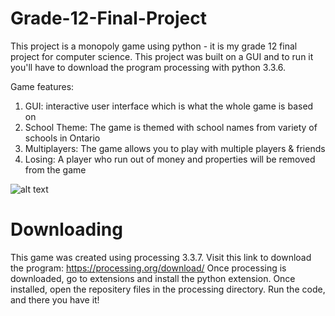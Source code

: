 # Grade-12-Final-Project
This project is a monopoly game using python - it is my grade 12 final project for computer science. This project was built on a GUI and to run it you'll have to download the program processing with python 3.3.6.

Game features:
1. GUI: interactive user interface which is what the whole game is based on
2. School Theme: The game is themed with school names from variety of schools in Ontario
3. Multiplayers: The game allows you to play with multiple players & friends 
4. Losing: A player who run out of money and properties will be removed from the game


![alt text](https://lh6.googleusercontent.com/n8nzUX_Nm-UhNif__OYy43lILWDRwKje5M707g2Am2hA4VCmL-JuZXl6_L3rw3FNMiVB1vOqtn9vRuaJ3bTu-GKFR3PsU6iCtRnhIxeH4XmkeE9I-kWwb-4sJxxw4G4k5uEKL0_h "Logo Title Text 1")



# Downloading 

This game was created using processing 3.3.7. Visit this link to download the program: https://processing.org/download/
Once processing is downloaded, go to extensions and install the python extension. Once installed, open the repositery files in the processing directory. Run the code, and there you have it! 
